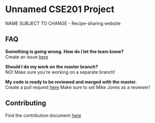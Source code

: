 # Unnamed CSE201 Project
NAME SUBJECT TO CHANGE - Recipe-sharing website

## FAQ
**Something is going wrong. How do I let the team know?**  
Create an issue [here](https://github.com/warpaltarpers/cse201-project/issues)

**Should I do my work on the master branch?**  
NO! Make sure you're working on a separate branch!

**My code is ready to be reviewed and merged with the master.**  
Create a pull request [here](https://github.com/warpaltarpers/cse201-project/pulls)
Make sure to set Mike Jones as a reviewer!

## Contributing
Find the contribution document [here](https://github.com/warpaltarpers/cse201-project/blob/master/CONTRIBUTING.md)
